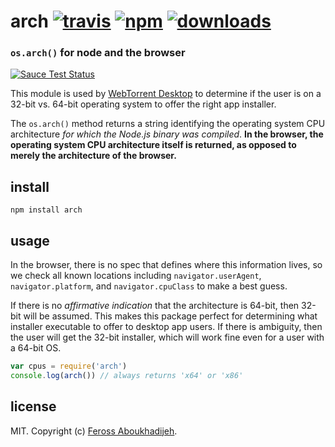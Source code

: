 # arch [![travis][travis-image]][travis-url] [![npm][npm-image]][npm-url] [![downloads][downloads-image]][downloads-url]

[travis-image]: https://img.shields.io/travis/feross/arch/master.svg
[travis-url]: https://travis-ci.org/feross/arch
[npm-image]: https://img.shields.io/npm/v/arch.svg
[npm-url]: https://npmjs.org/package/arch
[downloads-image]: https://img.shields.io/npm/dm/arch.svg
[downloads-url]: https://npmjs.org/package/arch

### `os.arch()` for node and the browser

[![Sauce Test Status](https://saucelabs.com/browser-matrix/arch.svg)](https://saucelabs.com/u/arch)

This module is used by [WebTorrent Desktop](http://webtorrent.io/desktop) to
determine if the user is on a 32-bit vs. 64-bit operating system to offer the
right app installer.

The `os.arch()` method returns a string identifying the operating system CPU
architecture *for which the Node.js binary was compiled*. **In the browser, the
operating system CPU architecture itself is returned, as opposed to merely the
architecture of the browser.**

## install

```
npm install arch
```

## usage

In the browser, there is no spec that defines where this information lives, so we
check all known locations including `navigator.userAgent`, `navigator.platform`,
and `navigator.cpuClass` to make a best guess.

If there is no *affirmative indication* that the architecture is 64-bit, then
32-bit will be assumed. This makes this package perfect for determining what
installer executable to offer to desktop app users. If there is ambiguity, then
the user will get the 32-bit installer, which will work fine even for a user with
a 64-bit OS.

```js
var cpus = require('arch')
console.log(arch()) // always returns 'x64' or 'x86'
```

## license

MIT. Copyright (c) [Feross Aboukhadijeh](http://feross.org).
